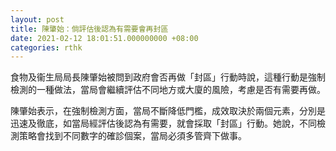 ```yaml
---
layout: post
title: 陳肇始：倘評估後認為有需要會再封區
date: 2021-02-12 18:01:51.000000000 +08:00
categories: rthk
---
```


食物及衞生局局長陳肇始被問到政府會否再做「封區」行動時說，這種行動是強制檢測的一種做法，當局會繼續評估不同地方或大廈的風險，考慮是否有需要再做。

陳肇始表示，在強制檢測方面，當局不斷降低門檻，成效取決於兩個元素，分別是迅速及徹底，如當局經評估後認為有需要，就會採取「封區」行動。她說，不同檢測策略會找到不同數字的確診個案，當局必須多管齊下做事。

